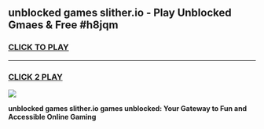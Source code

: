 
## unblocked games slither.io - Play Unblocked Gmaes & Free #h8jqm
<h3>
<a href="https://premium.freeplayer.one?title=unblocked_games_slither.io&ref=01M">CLICK TO PLAY</a></h3>
<hr>

<h3>
<a href="https://premium.freeplayer.one?title=unblocked_games_slither.io&ref=01M">CLICK 2 PLAY</a>
  
</h3>

<a href="https://premium.freeplayer.one?title=unblocked_games_slither.io&ref=01M"><img src="https://clearcache.store/games.png"></a>


**unblocked games slither.io games unblocked: Your Gateway to Fun and Accessible Online Gaming**
